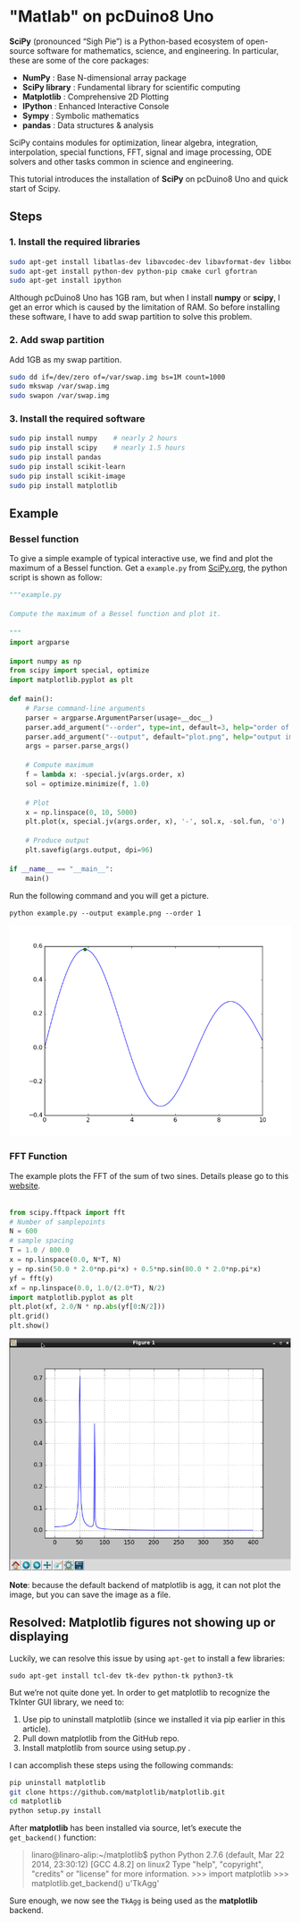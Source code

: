 # "Matlab" on pcDuino8 Uno
**SciPy** (pronounced “Sigh Pie”) is a Python-based ecosystem of open-source software for mathematics, science, and engineering. In particular, these are some of the core packages:
- **NumPy** : Base N-dimensional array package
- **SciPy library** : Fundamental library for scientific computing
- **Matplotlib** : Comprehensive 2D Plotting
- **IPython** : Enhanced Interactive Console
- **Sympy** : Symbolic mathematics
- **pandas** : Data structures & analysis

SciPy contains modules for optimization, linear algebra, integration, interpolation, special functions, FFT, signal and image processing, ODE solvers and other tasks common in science and engineering.

This tutorial introduces the installation of **SciPy** on pcDuino8 Uno and quick start of Scipy.  

## Steps
### 1. Install the required libraries
```bash
sudo apt-get install libatlas-dev libavcodec-dev libavformat-dev libboost-all-dev libgtk2.0-dev libjpeg-dev liblapack-dev libswscale-dev pkg-config
sudo apt-get install python-dev python-pip cmake curl gfortran 
sudo apt-get install ipython
```
Although pcDuino8 Uno has 1GB ram, but when I install **numpy** or **scipy**, I get an error which is caused by the limitation of RAM. So before installing these software, I have to add swap partition to solve this problem.

### 2. Add swap partition   
Add 1GB as my swap partition.
```bash
sudo dd if=/dev/zero of=/var/swap.img bs=1M count=1000
sudo mkswap /var/swap.img
sudo swapon /var/swap.img
```

### 3. Install the required software

```bash
sudo pip install numpy    # nearly 2 hours
sudo pip install scipy    # nearly 1.5 hours
sudo pip install pandas   
sudo pip install scikit-learn 
sudo pip install scikit-image
sudo pip install matplotlib
```

## Example
### Bessel function
To give a simple example of typical interactive use, we find and plot the maximum of a Bessel function. 
Get a `example.py` from [SciPy.org](1), the python script is shown as follow:
```python
"""example.py

Compute the maximum of a Bessel function and plot it.

"""
import argparse

import numpy as np
from scipy import special, optimize
import matplotlib.pyplot as plt

def main():
    # Parse command-line arguments
    parser = argparse.ArgumentParser(usage=__doc__)
    parser.add_argument("--order", type=int, default=3, help="order of Bessel function")
    parser.add_argument("--output", default="plot.png", help="output image file")
    args = parser.parse_args()

    # Compute maximum
    f = lambda x: -special.jv(args.order, x)
    sol = optimize.minimize(f, 1.0)

    # Plot
    x = np.linspace(0, 10, 5000)
    plt.plot(x, special.jv(args.order, x), '-', sol.x, -sol.fun, 'o')

    # Produce output
    plt.savefig(args.output, dpi=96)

if __name__ == "__main__":
    main()

```
Run the following command and you will get a picture.
```
python example.py --output example.png --order 1
```
![](../images/example.png)

### FFT Function
The example plots the FFT of the sum of two sines. Details please go to this [website](2).
```python

from scipy.fftpack import fft
# Number of samplepoints
N = 600
# sample spacing
T = 1.0 / 800.0
x = np.linspace(0.0, N*T, N)
y = np.sin(50.0 * 2.0*np.pi*x) + 0.5*np.sin(80.0 * 2.0*np.pi*x)
yf = fft(y)
xf = np.linspace(0.0, 1.0/(2.0*T), N/2)
import matplotlib.pyplot as plt
plt.plot(xf, 2.0/N * np.abs(yf[0:N/2]))
plt.grid()
plt.show()
```
<img src='../images/fft-plot.png' title='fft-plot' width='600'>

**Note**: because the default backend of matplotlib is agg, it can not plot the image, but you can save the image as a file. 

## Resolved: Matplotlib figures not showing up or displaying
Luckily, we can resolve this issue by using `apt-get`  to install a few libraries:
```
sudo apt-get install tcl-dev tk-dev python-tk python3-tk
```
But we’re not quite done yet. In order to get matplotlib to recognize the TkInter GUI library, we need to:

1. Use pip to uninstall matplotlib (since we installed it via pip earlier in this article).
2. Pull down matplotlib from the GitHub repo.
3. Install matplotlib  from source using setup.py .

I can accomplish these steps using the following commands:
```bash
pip uninstall matplotlib
git clone https://github.com/matplotlib/matplotlib.git
cd matplotlib
python setup.py install
```
After **matplotlib**  has been installed via source, let’s execute the `get_backend()`  function:
>linaro@linaro-alip:~/matplotlib$ python
Python 2.7.6 (default, Mar 22 2014, 23:30:12) 
[GCC 4.8.2] on linux2
Type "help", "copyright", "credits" or "license" for more information.
\>>> import matplotlib
\>>> matplotlib.get_backend()
u'TkAgg'

Sure enough, we now see the `TkAgg` is being used as the **matplotlib** backend.

[1]:http://www.scipy.org/getting-started.html
[2]:http://docs.scipy.org/doc/scipy/reference/tutorial/fftpack.html
